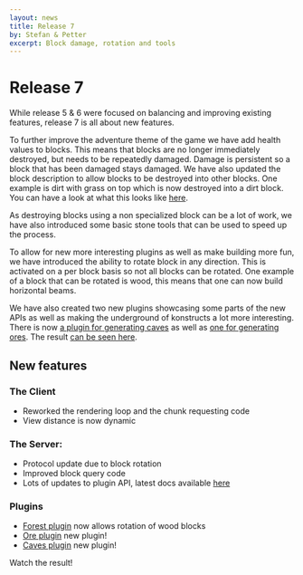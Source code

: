 ```yaml
---
layout: news
title: Release 7
by: Stefan & Petter
excerpt: Block damage, rotation and tools
---
```

# Release 7

While release 5 & 6 were focused on balancing and improving existing features, release 7 is all about new features.

To further improve the adventure theme of the game we have add health values to blocks. This means that blocks are no longer immediately destroyed, but needs to be repeatedly damaged. Damage is persistent so a block that has been damaged stays damaged. We have also updated the block description to allow blocks to be destroyed into other blocks. One example is dirt with grass on top which is now destroyed into a dirt block. You can have a look at what this looks like [here](https://www.youtube.com/watch?v=9wbxE8QbmQ8).

As destroying blocks using a non specialized block can be a lot of work, we have also introduced some basic stone tools that can be used to speed up the process.

To allow for new more interesting plugins as well as make building more fun, we have introduced the ability to rotate block in any direction. This is activated on a per block basis so not all blocks can be rotated. One example of a block that can be rotated is wood, this means that one can now build horizontal beams.

We have also created two new plugins showcasing some parts of the new APIs as well as making the underground of konstructs a lot more interesting. There is now [a plugin for generating caves](https://github.com/konstructs/server-plugin-caves) as well as [one for generating ores](https://github.com/konstructs/server-plugin-ore). The result [can be seen here](https://www.youtube.com/watch?v=2yLKT2qlMyI).

## New features

### The Client

- Reworked the rendering loop and the chunk requesting code
- View distance is now dynamic

### The Server:

- Protocol update due to block rotation
- Improved block query code
- Lots of updates to plugin API, latest docs available [here](http://doc.konstructs.org/server-api/index.html)

### Plugins

- [Forest plugin](https://github.com/konstructs/server-plugin-forest) now allows rotation of wood blocks
- [Ore plugin](https://github.com/konstructs/server-plugin-ore) new plugin!
- [Caves plugin](https://github.com/konstructs/server-plugin-caves) new plugin!

Watch the result!
<!-- TBD: <iframe width="560" height="315" src="https://www.youtube.com/embed/8HmZ1Rk0Kak" frameborder="0" allowfullscreen></iframe>-->
